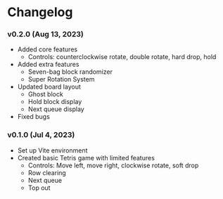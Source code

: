 # Changelog

### v0.2.0 (Aug 13, 2023)
- Added core features
  - Controls: counterclockwise rotate, double rotate, hard drop, hold
- Added extra features
  - Seven-bag block randomizer
  - Super Rotation System
- Updated board layout
  - Ghost block
  - Hold block display
  - Next queue display
- Fixed bugs

### v0.1.0 (Jul 4, 2023)
- Set up Vite environment
- Created basic Tetris game with limited features
  - Controls: Move left, move right, clockwise rotate, soft drop
  - Row clearing
  - Next queue
  - Top out
